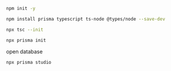 ```bash
npm init -y
```

```bash
npm install prisma typescript ts-node @types/node --save-dev
```

```bash
npx tsc --init
```

```bash
npx prisma init
```

open database

```bash
npx prisma studio
```

